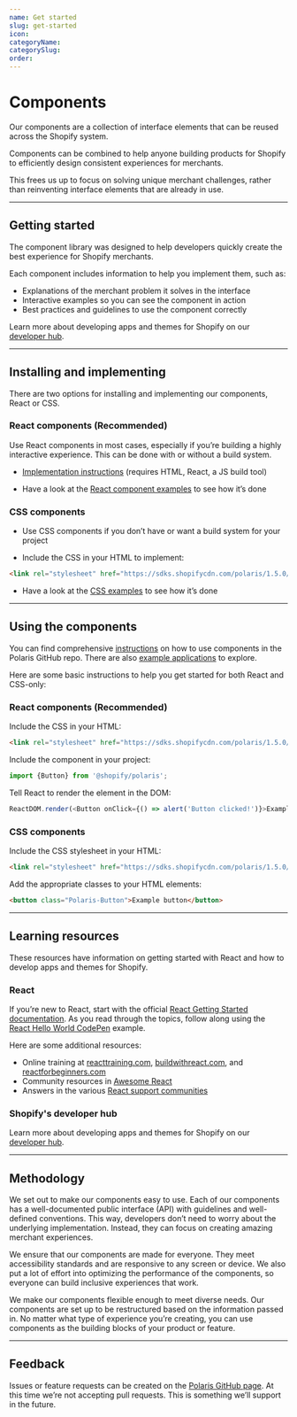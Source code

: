 ```yaml
---
name: Get started
slug: get-started
icon:
categoryName:
categorySlug:
order:
---
```


# Components

Our components are a collection of interface elements that can be reused across the Shopify system.

Components can be combined to help anyone building products for Shopify to efficiently design consistent experiences for merchants.

This frees us up to focus on solving unique merchant challenges, rather than reinventing interface elements that are already in use.

---

## Getting started

The component library was designed to help developers quickly create the best experience for Shopify merchants.

Each component includes information to help you implement them, such as:

- Explanations of the merchant problem it solves in the interface
- Interactive examples so you can see the component in action
- Best practices and guidelines to use the component correctly

Learn more about developing apps and themes for Shopify on our [developer hub](https://developers.shopify.com/).

---

## Installing and implementing

There are two options for installing and implementing our components, React or CSS.

### React components (Recommended)

Use React components in most cases, especially if you’re building a highly interactive experience. This can be done with or without a build system.

- [Implementation instructions](https://github.com/Shopify/polaris) (requires HTML, React, a JS build tool)

- Have a look at the [React component examples](https://github.com/Shopify/polaris/tree/master/examples) to see how it’s done

### CSS components

- Use CSS components if you don’t have or want a build system for your project

- Include the CSS in your HTML to implement:

```html
<link rel="stylesheet" href="https://sdks.shopifycdn.com/polaris/1.5.0/polaris.min.css" />
```

- Have a look at the [CSS examples](https://github.com/Shopify/polaris/tree/master/examples/cdn-styles) to see how it’s done

---

## Using the components

You can find comprehensive [instructions](https://github.com/Shopify/polaris) on how to use components in the Polaris GitHub repo. There are also [example applications](https://github.com/Shopify/polaris/tree/master/examples) to explore.

Here are some basic instructions to help you get started for both React and CSS-only:

### React components (Recommended)

Include the CSS in your HTML:

```html
<link rel="stylesheet" href="https://sdks.shopifycdn.com/polaris/1.5.0/polaris.min.css" />
```

Include the component in your project:

```javascript
import {Button} from '@shopify/polaris';
```

Tell React to render the element in the DOM:

```javascript
ReactDOM.render(<Button onClick={() => alert('Button clicked!')}>Example button</Button>, domContainerNode);
```

### CSS components

Include the CSS stylesheet in your HTML:

```html
<link rel="stylesheet" href="https://sdks.shopifycdn.com/polaris/1.5.0/polaris.min.css" />
```

Add the appropriate classes to your HTML elements:

```html
<button class="Polaris-Button">Example button</button>
```

---

## Learning resources

These resources have information on getting started with React and how to develop apps and themes for Shopify.

### React

If you’re new to React, start with the official [React Getting Started documentation](https://facebook.github.io/react/docs/hello-world.html). As you read through the topics, follow along using the [React Hello World CodePen](http://codepen.io/gaearon/pen/ZpvBNJ?editors=0010) example.

Here are some additional resources:

- Online training at [reacttraining.com](https://reacttraining.com/), [buildwithreact.com](http://buildwithreact.com), and [reactforbeginners.com](https://reactforbeginners.com)
- Community resources in [Awesome React](https://github.com/enaqx/awesome-react)
- Answers in the various [React support communities](https://facebook.github.io/react/community/support.html)

### Shopify's developer hub

Learn more about developing apps and themes for Shopify on our [developer hub](https://developers.shopify.com/).

---

## Methodology

We set out to make our components easy to use. Each of our components has a well-documented public interface (API) with guidelines and well-defined conventions. This way, developers don’t need to worry about the underlying implementation. Instead, they can focus on creating amazing merchant experiences.

We ensure that our components are made for everyone. They meet accessibility standards and are responsive to any screen or device. We also put a lot of effort into optimizing the performance of the components, so everyone can build inclusive experiences that work.

We make our components flexible enough to meet diverse needs. Our components are set up to be restructured based on the information passed in. No matter what type of experience you’re creating, you can use components as the building blocks of your product or feature.

---

## Feedback

Issues or feature requests can be created on the [Polaris GitHub page](https://github.com/Shopify/polaris/issues). At this time we’re not accepting pull requests. This is something we’ll support in the future.
